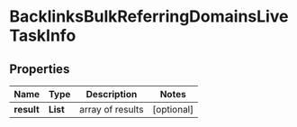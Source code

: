 # BacklinksBulkReferringDomainsLiveTaskInfo


## Properties

| Name | Type | Description | Notes |
|------------ | ------------- | ------------- | -------------|
**result** | **List<BacklinksBulkReferringDomainsLiveResultInfo>** | array of results |[optional]|